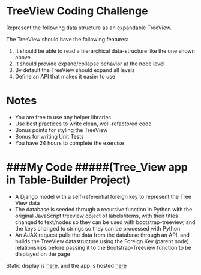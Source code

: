 TreeView Coding Challenge
=========
Represent the following data structure as an expandable TreeView.


The TreeView should have the following features:

1. It should be able to read a hierarchical data-structure like the one shown above.
2. It should provide expand/collapse behavior at the node level
3. By default the TreeView should expand all levels
4. Define an API that makes it easier to use

Notes
======
- You are free to use any helper libraries
- Use best practices to write clean, well-refactored code
- Bonus points for styling the TreeView
- Bonus for writing Unit Tests
- You have 24 hours to complete the exercise


###My Code
#####(Tree_View app in Table-Builder Project)
=======
- A Django model with a self-referential foreign key to represent the Tree View data
- The database is seeded through a recursive function in Python with the original JavaScript treeview object of labels/items, with their titles changed to text/nodes so they can be used with bootstrap-treeview, and the keys changed to strings so they can be processed with Python
- An AJAX request pulls the data from the database through an API, and builds the TreeView datastructure using the Foreign Key (parent node) relationships before passing it to the Bootstrap-Treeview function to be displayed on the page

Static display is [here](https://altheasmith.github.io), and the app is hosted [here](https://tablebuilder-studymed.rhcloud.com/)
